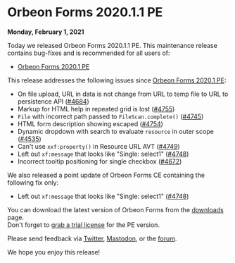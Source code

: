 # Orbeon Forms 2020.1.1 PE

__Monday, February 1, 2021__

Today we released Orbeon Forms 2020.1.1 PE. This maintenance release contains bug-fixes and is recommended for all users of:

- [Orbeon Forms 2020.1 PE](orbeon-forms-2020.1.md)

This release addresses the following issues since [Orbeon Forms 2020.1 PE](orbeon-forms-2020.1.md):

- On file upload, URL in data is not change from URL to temp file to URL to persistence API ([\#4684](https://github.com/orbeon/orbeon-forms/issues/4684))
- Markup for HTML help in repeated grid is lost ([\#4755](https://github.com/orbeon/orbeon-forms/issues/4755))
- `File` with incorrect path passed to `FileScan.complete()` ([\#4745](https://github.com/orbeon/orbeon-forms/issues/4745))
- HTML form description showing escaped ([\#4754](https://github.com/orbeon/orbeon-forms/issues/4754))
- Dynamic dropdown with search to evaluate `resource` in outer scope ([\#4535](https://github.com/orbeon/orbeon-forms/issues/4535))
- Can't use `xxf:property()` in Resource URL AVT ([\#4749](https://github.com/orbeon/orbeon-forms/issues/4749))
- Left out `xf:message` that looks like "Single: select1" ([\#4748](https://github.com/orbeon/orbeon-forms/issues/4748))
- Incorrect tooltip positioning for single checkbox ([\#4672](https://github.com/orbeon/orbeon-forms/issues/4672))

We also released a point update of Orbeon Forms CE containing the following fix only:

- Left out `xf:message` that looks like "Single: select1" ([\#4748](https://github.com/orbeon/orbeon-forms/issues/4748))

You can download the latest version of Orbeon Forms from the [downloads](https://www.orbeon.com/download) page.  
Don't forget to [grab a trial license](https://prod.orbeon.com/prod/fr/orbeon/register/new) for the PE version.

Please send feedback via [Twitter](https://twitter.com/orbeon), [Mastodon](https://mastodon.social/@orbeon), or the [forum](https://www.orbeon.com/community).

We hope you enjoy this release!
